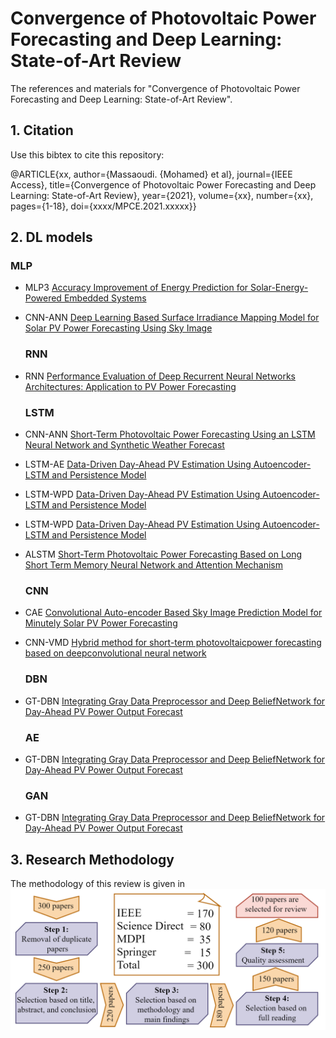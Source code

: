 # Convergence of Photovoltaic Power Forecasting and Deep Learning: State-of-Art Review
The references and materials for "Convergence of Photovoltaic Power Forecasting and Deep Learning: State-of-Art Review".

## 1. Citation
Use this bibtex to cite this repository:

@ARTICLE{xx,
  author={Massaoudi. {Mohamed} et al},
  journal={IEEE Access}, 
  title={Convergence of Photovoltaic Power Forecasting and Deep Learning: State-of-Art Review}, 
  year={2021},
  volume={xx},
  number={xx},
  pages={1-18},
  doi={xxxx/MPCE.2021.xxxxx}}
  
  ## 2. DL models
  
  ### MLP
- MLP3	[Accuracy Improvement of Energy Prediction for Solar-Energy-Powered Embedded Systems](https://ieeexplore.ieee.org/abstract/document/7332959)

- CNN-ANN	[Deep Learning Based Surface Irradiance Mapping Model for Solar PV Power Forecasting Using Sky Image](https://ieeexplore.ieee.org/search/searchresult.jsp?newsearch=true&queryText=A%20Data-Driven%20Soft%20Sensor%20Based%20on%20Multilayer%20Perceptron%20Neural%20Network%20With%20a%20Double%20LASSO%20Approach)
  ### RNN
- RNN	[Performance Evaluation of Deep Recurrent Neural Networks Architectures: Application to PV Power Forecasting](https://ieeexplore.ieee.org/abstract/document/9020965)
  ### LSTM
- CNN-ANN	[Short-Term Photovoltaic Power Forecasting Using an LSTM Neural Network and Synthetic Weather Forecast](https://ieeexplore.ieee.org/abstract/document/9200614)
- LSTM-AE	[Data-Driven Day-Ahead PV Estimation Using Autoencoder-LSTM and Persistence Model](https://ieeexplore.ieee.org/document/9204406)
- LSTM-WPD [Data-Driven Day-Ahead PV Estimation Using Autoencoder-LSTM and Persistence Model](https://www.sciencedirect.com/science/article/pii/S0306261919319038)
- LSTM-WPD [Data-Driven Day-Ahead PV Estimation Using Autoencoder-LSTM and Persistence Model](https://www.sciencedirect.com/science/article/pii/S0306261919319038)
- ALSTM [Short-Term Photovoltaic Power Forecasting Based on Long Short Term Memory Neural Network and Attention Mechanism](https://ieeexplore.ieee.org/abstract/document/8736879)
  ### CNN
- CAE [Convolutional Auto-encoder Based Sky Image Prediction Model for Minutely Solar PV Power Forecasting](https://ieeexplore.ieee.org/abstract/document/9334923)
- CNN-VMD [Hybrid method for short-term photovoltaicpower forecasting based on deepconvolutional neural network](https://digital-library.theiet.org/content/journals/10.1049/iet-gtd.2018.5847)
  ### DBN
- GT-DBN [Integrating Gray Data Preprocessor and Deep BeliefNetwork for Day-Ahead PV Power Output Forecast](https://ieeexplore.ieee.org/abstract/document/8580409)
  ### AE
- GT-DBN [Integrating Gray Data Preprocessor and Deep BeliefNetwork for Day-Ahead PV Power Output Forecast](https://ieeexplore.ieee.org/abstract/document/8580409)
  ### GAN
- GT-DBN [Integrating Gray Data Preprocessor and Deep BeliefNetwork for Day-Ahead PV Power Output Forecast](https://ieeexplore.ieee.org/abstract/document/8580409)

## 3. Research Methodology
The methodology of this review is given in 
![Alt text](https://github.com/MohamedSadok/PVPF-DL/blob/main/pv%20Review-Page-30.png)
